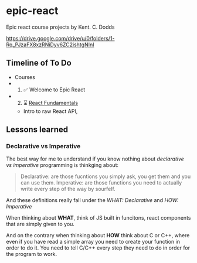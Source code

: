 # epic-react
Epic react course projects by Kent. C. Dodds


https://drive.google.com/drive/u/0/folders/1-Rq_PJzaFX8xzRNiDyv6ZC2ishtgNInI

## Timeline of To Do
- Courses
- 1. ✅  Welcome to Epic React
- 2. ⌛️ [React Fundamentals](https://github.com/kentcdodds/react-fundamentals)
    - Intro to raw React API, 




## Lessons learned


### Declarative vs Imperative

The best way for me to understand if you know nothing about *declarative vs imperative* programming is thinkging about:

> Declarative: are those fucntions you simply ask, you get them and you can use them.
> Imperative: are those functions you need to actually write every step of the way by sourfelf.

And these definitions really fall under the *WHAT: Declarative* and *HOW: Imperative*

When thinking about **WHAT**, think of JS built in funcitons, react components that are simply given to you.

And on the contrary when thinking about **HOW** think about C or C++, where even if you have read a simple array you need to create 
your function in order to do it. You need to tell C/C++ every step they need to do in order for the program to work. 